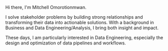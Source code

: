 Hi there, I'm Mitchell Omorotionmwan.

I solve stakeholder problems by building strong relationships and transforming their data into actionable solutions. With a background in Business and Data Engineering/Analysis, I bring both insight and impact.

These days, I am particularly interested in Data Engineering, especially the design and optimization of data pipelines and workflows. 

